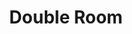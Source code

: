 ---
title: "Double Room"
center_name: "Room"
text: "Lorem ipsum dolor sit amet, consectetuer adipiscing elit, sed diam nonummy nibh euismod tincidunt ut laoreet dolore magna aliquam erat volutpat. Ut wisi enim ad minim veniam."
image: "/images/rooms/myrooms/double.jpg"
price: "€129,00"
time: "PER NIGHT"
btn_url: "BOOK NOW"
coffee: "coffee"
cutlery: "cutlery"
weight: "800"
categories: [ Single Room , Double Room , Dulax Room , HonyMoon Room , family Room]

slider_larg:
  - image: "/images/rooms/myrooms/single-room/single-room1.jpg"
    alt: "Image"

  - image: "/images/rooms/myrooms/single-room/single-room2.jpg"
    alt: "Image"

  - image: "/images/rooms/myrooms/single-room/single-room3.jpg"
    alt: "Image"

  - image: "/images/rooms/myrooms/single-room/single-room4.jpg"
    alt: "Image"

  - image: "/images/rooms/myrooms/single-room/single-room5.jpg"
    alt: "Image"

  - image: "/images/rooms/myrooms/single-room/single-room6.jpg"
    alt: "Image"

  - image: "/images/rooms/myrooms/single-room/single-room7.jpg"
    alt: "Image"
  
  - image: "/images/rooms/myrooms/single-room/single-room8.jpg"
    alt: "Image"

para1: "Lorem ipsum dolor sit amet, consectetuer adipiscing elit, sed diam nonummy nibh euismod tincidunt ut laoreet dolore magna aliquam erat volutpat. Ut wisi enim ad minim veniam, quis nostrud exerci tation ullamcorper suscipit lobortis nisl ut aliquip ex ea commodo consequat. Duis autem vel eum iriure dolor in hendrerit in vulputate velit esse molestie consequat, vel illum dolore eu feugiat nulla facilisis"

para2: "at vero eros et accumsan et iusto odio dignissim qui blandit praesent luptatum zzril delenit augue duis dolore te feugait nulla facilisi. Nam liber tempor cum soluta nobis eleifend option congue nihil imperdiet doming id quod mazim placerat facer possim assum. Typi non habent claritatem insitam; est usus legentis in iis qui facit eorum claritatem. Investigationes demonstraverunt lectores legere me lius quod ii legunt saepius"

para3: "Lorem ipsum dolor sit amet, consectetuer adipiscing elit, sed diam nonummy nibh euismod tincidunt ut laoreet dolore magna aliquam erat volutpat. Ut wisi enim ad minim veniam, quis nostrud exerci tation ullamcorper suscipit lobortis nisl ut aliquip ex ea commodo consequat."

services1:
  - icon: "fa fa-check"
    name: "Double Bed"
   
  - icon: "fa fa-check"
    name: "80 Sq mt"

  - icon: "fa fa-check"
    name: "6 Persons"

  - icon: "fa fa-check"
    name: "Free Internet"

services2:
  - icon: "fa fa-check"
    name: "Free Wi-Fi"
   
  - icon: "fa fa-check"
    name: "Breakfast Include"

  - icon: "fa fa-check"
    name: "Private Balcony"

  - icon: "fa fa-times"
    name: "Free Newspaper"
    class: "no"

services3:
  - icon: "fa fa-times"
    name: "Flat Screen Tv"
    class: "no"
   
  - icon: "fa fa-check"
    name: "Full Ac"

  - icon: "fa fa-times"
    name: "Beach View"
    class: "no"

  - icon: "fa fa-check"
    name: "Room Service"

---